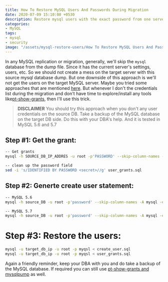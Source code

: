 ```yaml
---
title: How To Restore MySQL Users And Passwords During Migration
date: 2020-07-09 15:10:00 +0530
description: Restore mysql users with the exact password from one server to another server during migration. You can use this instead of using pt-show-grants and mysqlpump.
categories:
- MySQL
tags:
- mysql
- security
image: "/assets/mysql-restore-users/How To Restore MySQL Users And Passwords During Migration.jpg"
---
```

In any MySQL replication or migration, generally, we'll skip the `mysql` database from the dump file. Since it has the current server's settings, users, etc. So we should not create a mess on the target server with this source mysql database dump. But one downside of this approach is we'll not get the users on the target MySQL server. Maybe you tried some approaches that are mentioned [here](https://stackoverflow.com/questions/597732/backup-mysql-users). But whenever I don't the credentials list during the migration and don't have time to explore/install any tools like[pt-show-grants](https://www.percona.com/doc/percona-toolkit/LATEST/pt-show-grants.html), then I'll use this trick.

> **DISCLAIMER** You should try this approach when you don't any user credentials on the source DB. Take a backup of the MySQL database on the target DB side. Do this with your DBA's help. And it is tested in MySQL 5.6 and 5.7

## Step #1: Get the grant:

```bash
-- Get grants
mysql -h SOURCE_DB_IP_ADDRES -u root -p'PASSWORD' --skip-column-names -A -e"SELECT CONCAT('SHOW GRANTS FOR ''',user,'''@''',host,''';') FROM mysql.user WHERE user<>''" | mysql -h IP_ADDRES -u root -p'PASSWORD' --skip-column-names -A | sed 's/$/;/g' > user_grants.sql

-- clean up the password field
sed -i 's/IDENTIFIED BY PASSWORD <secret>//g' user_grants.sql
```

## Step #2: Generte create user statement:

```bash
-- MySQL 5.6
mysql -h source_DB -u root -p'password' --skip-column-names -A mysql -e "SELECT Concat('create user \'', user, '\'@\'', host, '\' IDENTIFIED WITH \'mysql_native_password\' AS \'', password,'\';') FROM   mysql.user where user not in ('mysql.session','mysql.sys','debian-sys-maint','root');" > create_user.sql

-- MySQL 5.7
mysql -h source_DB -u root -p'password' --skip-column-names -A mysql -e "SELECT Concat('create user \'', user, '\'@\'', host, '\' IDENTIFIED WITH \'mysql_native_password\' AS \'', authentication_string,'\';') FROM   mysql.user where user not in ('mysql.session','mysql.sys','debian-sys-maint','root');" > create_user.sql
```
# Step #3: Restore the users:

```bash
mysql -u target_db_ip -u root -p myqsl < create_user.sql
mysql -u target_db_ip -u root -p myqsl < user_grants.sql
```

Again a friendly reminder, keep your DBA with you and do take a backup of the MySQL database. If required you can still use [pt-show-grants and mysqlpump](https://mysqlstepbystep.com/2018/05/14/backing-up-users-and-privileges-in-mysql/) as well.

